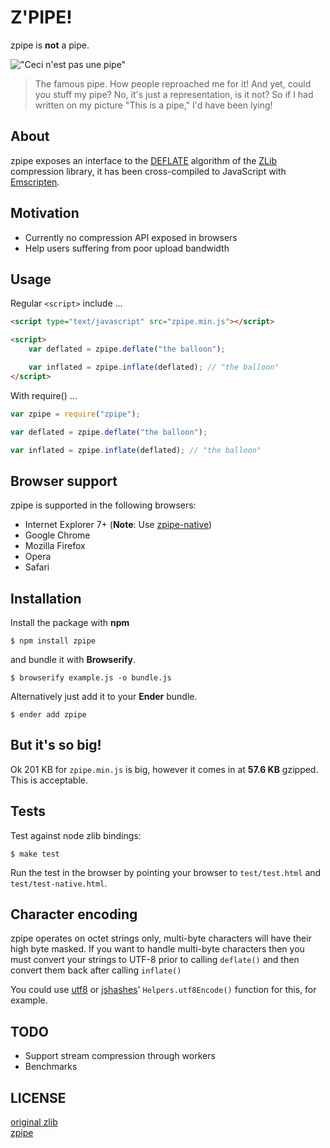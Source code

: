 # Z'PIPE!

zpipe is **not** a pipe.

!["Ceci n'est pas une pipe"](http://upload.wikimedia.org/wikipedia/en/thumb/b/b9/MagrittePipe.jpg/300px-MagrittePipe.jpg "Ceci n'est pas une pipe")

>The famous pipe. How people reproached me for it! And yet, could you stuff my pipe? No, it's just a representation, is it not? So if I had written on my picture "This is a pipe," I'd have been lying!

## About

zpipe exposes an interface to the [DEFLATE](http://www.ietf.org/rfc/rfc1951.txt) algorithm of the [ZLib](http://zlib.net/) compression library, it has been cross-compiled to JavaScript with [Emscripten](https://github.com/kripken/emscripten).

## Motivation

* Currently no compression API exposed in browsers
* Help users suffering from poor upload bandwidth

## Usage

Regular `<script>` include ...

``` html
<script type="text/javascript" src="zpipe.min.js"></script>

<script>
	var deflated = zpipe.deflate("the balloon");

	var inflated = zpipe.inflate(deflated); // "the balloon"
</script>
```

With require() ...

``` js
var zpipe = require("zpipe");

var deflated = zpipe.deflate("the balloon");

var inflated = zpipe.inflate(deflated); // "the balloon"
```
## Browser support

zpipe is supported in the following browsers:

* Internet Explorer 7+ (**Note**: Use [zpipe-native](https://github.com/richardassar/zpipe-native/))
* Google Chrome
* Mozilla Firefox
* Opera
* Safari

## Installation

Install the package with **npm**

    $ npm install zpipe

and bundle it with **Browserify**.

    $ browserify example.js -o bundle.js

Alternatively just add it to your **Ender** bundle.

    $ ender add zpipe

## But it's so big!

Ok 201 KB for `zpipe.min.js` is big, however it comes in at **57.6 KB** gzipped. This is acceptable.

## Tests

Test against node zlib bindings:

    $ make test

Run the test in the browser by pointing your browser to `test/test.html` and `test/test-native.html`.

## Character encoding

zpipe operates on octet strings only, multi-byte characters will have their high byte masked. If you want to handle multi-byte characters then you must convert your strings to UTF-8 prior to calling `deflate()` and then convert them back after calling `inflate()`

You could use [utf8](https://github.com/ryanmcgrath/node-utf8) or [jshashes](https://github.com/h2non/jsHashes)' `Helpers.utf8Encode()` function for this, for example. 

## TODO

* Support stream compression through workers
* Benchmarks

## LICENSE

[original zlib](http://zlib.net/zlib_license.html)<br>
[zpipe](LICENSE)

